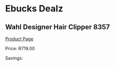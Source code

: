 
# Ebucks Dealz
## Wahl Designer Hair Clipper 8357
[Product Page](https://www.ebucks.com/web/shop/productSelected.do?prodId=1191150045&catId=375509364)

Price: R719.00

Savings: 


	